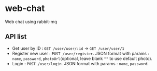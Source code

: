 # web-chat
Web chat using rabbit-mq

## API list
 - Get user by ID : `GET /user/user/:id` -> `GET /user/user/1`
 - Register new user : `POST /user/register`. JSON format with params : `name`, `password`, `photoUrl`(optional, leave blank `""` to use default photo).
 - Login : `POST /user/login`. JSON format with params : `name`, `password`.